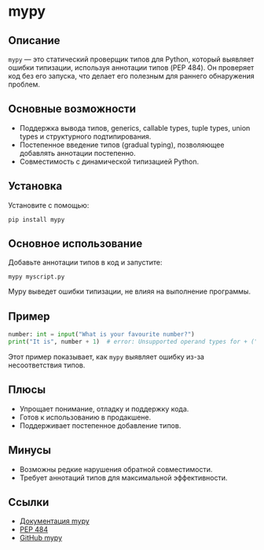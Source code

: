 # mypy

## Описание
`mypy` — это статический проверщик типов для Python, который выявляет ошибки типизации, используя аннотации типов (PEP 484). Он проверяет код без его запуска, что делает его полезным для раннего обнаружения проблем.

## Основные возможности
- Поддержка вывода типов, generics, callable types, tuple types, union types и структурного подтипирования.
- Постепенное введение типов (gradual typing), позволяющее добавлять аннотации постепенно.
- Совместимость с динамической типизацией Python.

## Установка
Установите с помощью:
```
pip install mypy
```

## Основное использование
Добавьте аннотации типов в код и запустите:
```
mypy myscript.py
```
Mypy выведет ошибки типизации, не влияя на выполнение программы.

## Пример
```python
number: int = input("What is your favourite number?")
print("It is", number + 1)  # error: Unsupported operand types for + ("str" and "int")
```
Этот пример показывает, как `mypy` выявляет ошибку из-за несоответствия типов.

## Плюсы
- Упрощает понимание, отладку и поддержку кода.
- Готов к использованию в продакшене.
- Поддерживает постепенное добавление типов.

## Минусы
- Возможны редкие нарушения обратной совместимости.
- Требует аннотаций типов для максимальной эффективности.

## Ссылки
- [Документация mypy](https://mypy.readthedocs.io/en/stable/)
- [PEP 484](https://peps.python.org/pep-0484/)
- [GitHub mypy](https://github.com/python/mypy)
